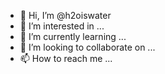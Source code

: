 - 👋 Hi, I’m @h2oiswater
- 👀 I’m interested in ...
- 🌱 I’m currently learning ...
- 💞️ I’m looking to collaborate on ...
- 📫 How to reach me ...

<!---
h2oiswater/h2oiswater is a ✨ special ✨ repository because its `README.md` (this file) appears on your GitHub profile.
You can click the Preview link to take a look at your changes.
--->
